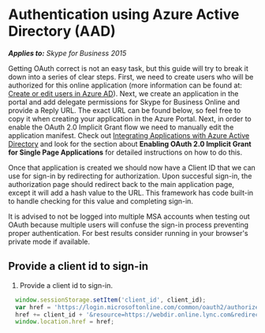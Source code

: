 
# Authentication using Azure Active Directory (AAD)

 _**Applies to:** Skype for Business 2015_

Getting OAuth correct is not an easy task, but this guide will try to break it down into a series of clear steps. First, we need to create users who will be authorized for this online application (more information can be found at: <a href="//azure.microsoft.com/en-us/documentation/articles/active-directory-create-users/" target="">Create or edit users in Azure AD</a>).
Next, we create an application in the portal and add delegate permissions for Skype for Business Online and provide a Reply URL.  The exact URL can be found below, so feel free to copy it when creating your application in the Azure Portal.  Next, in order to enable the OAuth 2.0 Implicit Grant flow we need to manually edit the application manifest.  Check out <a href="//azure.microsoft.com/en-us/documentation/articles/active-directory-integrating-applications/" target="">Integrating Applications with Azure Active Directory</a> and look for the section about **Enabling OAuth 2.0 Implicit Grant for Single Page Applications** for detailed instructions on how to do this.

Once that application is created we should now have a Client ID that we can use for sign-in by redirecting for authorization. Upon succesful sign-in, the authorization page should redirect back to the main application page, except it will add a hash value to the URL. This framework has code built-in to handle checking for this value and completing sign-in.
        
It is advised to not be logged into multiple MSA accounts when testing out OAuth because multiple users will confuse the sign-in process preventing proper authentication. For best results consider running in your browser's private mode if available.

## Provide a client id to sign-in

1. Provide a client id to sign-in.

  ```js
    window.sessionStorage.setItem('client_id', client_id);
    var href = 'https://login.microsoftonline.com/common/oauth2/authorize?response_type=token&client_id=';
    href += client_id + '&resource=https://webdir.online.lync.com&redirect_uri=' + window.location.href;
    window.location.href = href;
  ```
